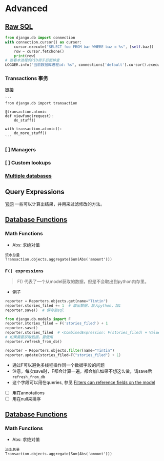 # Advanced

## [Raw SQL](https://docs.djangoproject.com/en/4.1/topics/db/sql/)
```python
from django.db import connection
with connection.cursor() as cursor:
    cursor.execute("SELECT foo FROM bar WHERE baz = %s", [self.baz])
    row = cursor.fetchone()
    print(row)
# 查看本进程的PID用于后面排查
LOGGER.info("当前数据库进程id: %s", connections['default'].cursor().execute('select pg_backend_pid();').fetchall())
```

### Transactions 事务
[链接](https://docs.djangoproject.com/en/3.2/topics/db/transactions/)

    ```
    from django.db import transaction

    @transaction.atomic
    def viewfunc(request):
        do_stuff()

    with transaction.atomic():
        do_more_stuff()
    ```

### [ ] Managers
### [ ] Custom lookups
### [Multiple databases](https://docs.djangoproject.com/en/3.0/topics/db/multi-db/)
## Query Expressions
[官网](https://docs.djangoproject.com/en/3.0/ref/models/expressions/)
一些可以计算出结果，并用来过滤修改的方法。
## [Database Functions][database functions]
### Math Functions
* Abs: 求绝对值
```
流水总量
Transaction.objects.aggregate(Sum(Abs('amount')))
```

### `F() expressions`
> F() 代表了一个从model获取的数据，但是不会取出到python内存里。
* 例子
```python
reporter = Reporters.objects.get(name="Tintin")
reporter.stories_filed += 1  # 取出数据，放入python，加1
reporter.save()  # 保存到sql
```
```python
from django.db.models import F
reporter.stories_filed = F('stories_filed') + 1
reporter.save()
reporter.stories_filed  # <CombinedExpression: F(stories_filed) + Value(1)>
# 如果需要获取数据，要使用
reporter.refresh_from_db()
```
```python
reporter = Reporters.objects.filter(name="Tintin")
reporter.update(stories_filed=F("stories_filed") + 1)
```
* 通过F可以避免多线程操作同一个数据字段的问题
* 注意，每次save时，F都会计算一遍，都会加1.如果不想这么做，请save后`refresh_from_db`
* 这个字段可以用在queries, 参见 [Filters can reference fields on the model](#获取数据-Retrieving-objects)
* [ ] 用在annotations
* [ ] 用在null来排序

## [Database Functions][database functions]
### Math Functions
* Abs: 求绝对值
```
流水总量
Transaction.objects.aggregate(Sum(Abs('amount')))
```


[database functions]: https://docs.djangoproject.com/en/3.0/ref/models/database-functions/
